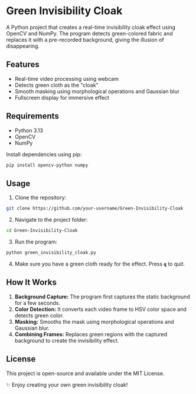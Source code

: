 # Green Invisibility Cloak

A Python project that creates a real-time invisibility cloak effect using OpenCV and NumPy. The program detects green-colored fabric and replaces it with a pre-recorded background, giving the illusion of disappearing.

## Features
- Real-time video processing using webcam
- Detects green cloth as the "cloak"
- Smooth masking using morphological operations and Gaussian blur
- Fullscreen display for immersive effect


## Requirements
- Python 3.13
- OpenCV
- NumPy

Install dependencies using pip:

```bash
pip install opencv-python numpy
````

## Usage

1. Clone the repository:

```bash
git clone https://github.com/your-username/Green-Invisibility-Cloak
```

2. Navigate to the project folder:

```bash
cd Green-Invisibility-Cloak
```

3. Run the program:

```bash
python green_invisibility_cloak.py
```

4. Make sure you have a green cloth ready for the effect. Press **`q`** to quit.

## How It Works

1. **Background Capture:** The program first captures the static background for a few seconds.
2. **Color Detection:** It converts each video frame to HSV color space and detects green color.
3. **Masking:** Smooths the mask using morphological operations and Gaussian blur.
4. **Combining Frames:** Replaces green regions with the captured background to create the invisibility effect.

## License

This project is open-source and available under the MIT License.

✨ Enjoy creating your own green invisibility cloak!
